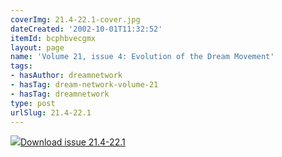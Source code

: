 ```yaml
---
coverImg: 21.4-22.1-cover.jpg
dateCreated: '2002-10-01T11:32:52'
itemId: bcphbvecgmx
layout: page
name: 'Volume 21, issue 4: Evolution of the Dream Movement'
tags:
- hasAuthor: dreamnetwork
- hasTag: dream-network-volume-21
- hasTag: dreamnetwork
type: post
urlSlug: 21.4-22.1
---
```

<img class="card-journal-img" src="../images/21.4-22.1-rect.jpg"/><a href="../files/pdfs/Volume_21/21.4-22-1_evolution.pdf" download="">Download issue 21.4-22.1</a>